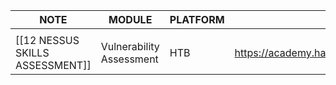 
| NOTE                            | MODULE                   | PLATFORM | LINK TO LAB                                            |
| ------------------------------- | ------------------------ | -------- | ------------------------------------------------------ |
|                                 |                          |          |                                                        |
| [[12 NESSUS SKILLS ASSESSMENT]] | Vulnerability Assessment | HTB      | https://academy.hackthebox.com/module/108/section/1233 |


